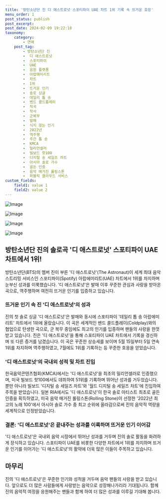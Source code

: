 ```yaml
---
title: '방탄소년단 진 디 애스트로넛 스포티파이 UAE 차트 1위 기록 속 뜨거운 호응'
menu_order: 1
post_status: publish
post_excerpt: 
post_date: 2024-02-09 19:22:10
taxonomy:
    category:
        - 연예
    post_tag:
        - 방탄소년단 진
        -  디 애스트로넛
        -  스포티파이
        -  UAE
        -  음원 플랫폼
        -  아랍에미리트
        -  차트
        -  1위
        -  뜨거운 인기
        -  솔로 싱글
        -  데일리 톱 송
        -  밴드 콜드플레이
        -  작곡
        -  작사
        -  군복무
        -  발매
        -  식지 않는 인기
        -  2022년
        -  역주행
        -  주간 톱 송
        -  KMCA
        -  밀리언셀러
        -  빌보드 핫100
        -  디지털 송 세일즈 차트
        -  아시아 솔로 가수
        -  골든 인증
        -  음악 매거진 롤링스톤
        -  퍼블릭 클라우드 서비스
custom_fields:
    field1: value 1
    field2: value 2
---
```


![Image](https://mimgnews.pstatic.net/image/108/2024/02/09/0003213882_001_20240209080001294.jpg?type=w540)

![Image](https://ssl.pstatic.net/mimgnews/image/108/2024/02/09/0003213882_002_20240209080001436.jpg?type=w540)

![Image](https://mimgnews.pstatic.net/image/108/2024/02/09/0003213882_003_20240209080001649.jpg?type=w540)

![Image](https://ssl.pstatic.net/mimgnews/image/108/2024/02/09/0003213882_004_20240209080001697.jpg?type=w540)

## 방탄소년단 진의 솔로곡 '디 애스트로넛' 스포티파이 UAE 차트에서 1위!
방탄소년단(BTS)의 멤버 진이 부른 '디 애스트로넛'(The Astronaut)이 세계 최대 음악 스트리밍 서비스인 스포티파이(Spotify) 아랍에미리트(UAE) 차트에서 1위를 차지하며 눈부신 성과를 이룩했습니다. '디 애스트로넛'은 발매 이후 꾸준한 관심과 사랑을 받아온 곡으로, 역주행하며 여전히 뜨거운 인기를 입증하고 있습니다.
### 뜨거운 인기 속 진 '디 애스트로넛'의 성과
진의 첫 솔로 싱글 '디 애스트로넛'은 발매와 동시에 스포티파이 '데일리 톱 송 아랍에미리트' 차트에서 1위에 올랐습니다. 이 곡은 세계적인 밴드 콜드플레이(Coldplay)와의 협업으로 탄생한 곡으로, 군 복무 중임에도 최고의 인기를 입증하며 팬들의 사랑을 한껏 받고 있습니다.
진은 '디 애스트로넛'을 통해 스포티파이 UAE 차트에서 기록을 경신하며 또 다른 증거를 남겼습니다. 이 곡은 꾸준한 상승세를 보이며 5월 15일부터 5일 연속 1위를 차지하며 역주행하였고, 7월에도 1위를 기록하는 등 꾸준한 호응을 얻었습니다.
### '디 애스트로넛'의 국내외 성적 및 차트 진입
한국음악콘텐츠협회(KMCA)에서는 '디 애스트로넛'을 최초의 밀리언셀러로 인증했으며, 미국 빌보드 핫100에서도 데뷔하여 51위를 기록하며 뛰어난 성과를 거두었습니다. 뿐만 아니라 빌보드 '디지털 송 세일즈 차트'와 '월드 디지털 송 세일즈 차트'에 진입하여 주목을 받았습니다.
일본 RIA에서도 '디 애스트로넛'이 한국 솔로 아티스트 최초로 골든 인증을 획득하였고, 미국 음악 매거진 롤링스톤(Rolling Stone)이 선정한 '2022년 최고의 노래 100'에서 아시아 솔로 가수 중 최고 순위에 올라감으로써 진의 음악적 역량을 세계적으로 인정받았습니다.
### 결론: '디 애스트로넛'은 끝내주는 성과를 이룩하며 뜨거운 인기 이어감
'디 애스트로넛'은 국내외 음악 시장에서 뛰어난 성과를 거두며 진의 솔로 활동을 화려하게 장식하고 있습니다. 스포티파이 UAE를 비롯한 다양한 차트에서 1위를 차지하며 뜨거운 인기를 이어가는 '디 애스트로넛'의 활약에 더욱 많은 이들이 주목하고 있습니다.
## 마무리
진의 '디 애스트로넛'은 꾸준한 인기와 성적을 거두며 음악 팬들의 사랑을 받고 있습니다. 앞으로도 더 많은 사람들에게 사랑받는 음악으로 성장해나가리라 기대됩니다. 함께 진의 음악적 여정을 응원해주는 팬들과 함께 하여 더 많은 성과를 이루길 기대해 봅니다.
